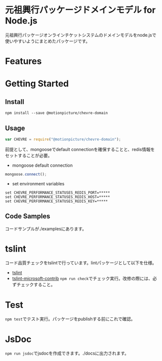 # 元祖興行パッケージドメインモデル for Node.js

元祖興行パッケージオンラインチケットシステムのドメインモデルをnode.jsで使いやすいようにまとめたパッケージです。

# Features

# Getting Started

## Install

```shell
npm install --save @motionpicture/chevre-domain
```

## Usage

```Javascript
var CHEVRE = require("@motionpicture/chevre-domain");
```

前提として、mongooseでdefault connectionを確保することと、redis情報をセットすることが必要。

* mongoose default connection
```Javascript
mongoose.connect();
```

* set environment variables
```shell
set CHEVRE_PERFORMANCE_STATUSES_REDIS_PORT=*****
set CHEVRE_PERFORMANCE_STATUSES_REDIS_HOST=*****
set CHEVRE_PERFORMANCE_STATUSES_REDIS_KEY=*****
```

## Code Samples

コードサンプルが./examplesにあります。

# tslint

コード品質チェックをtslintで行っています。lintパッケージとして以下を仕様。
* [tslint](https://github.com/palantir/tslint)
* [tslint-microsoft-contrib](https://github.com/Microsoft/tslint-microsoft-contrib)
`npm run check`でチェック実行。改修の際には、必ずチェックすること。

# Test

`npm test`でテスト実行。パッケージをpublishする前にこれで確認。

# JsDoc

`npm run jsdoc`でjsdocを作成できます。./docsに出力されます。

